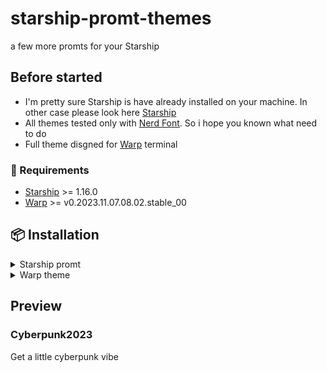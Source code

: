 # starship-promt-themes
a few more promts for your Starship

## Before started
- I'm pretty sure Starship is have already installed on your machine. In other case please look here [Starship](https://github.com/starship/starship)
- All themes tested only with [Nerd Font](https://www.nerdfonts.com). So i hope you known what need to do
- Full theme disgned for [Warp](https://warp.dev) terminal

### 💎 Requirements
- [Starship](https://github.com/starship/starship) >= 1.16.0
- [Warp](https://warp.dev) >= v0.2023.11.07.08.02.stable_00

## 📦 Installation
<details>
<summary>Starship promt</summary>
- Download a '**.toml**' file from theme what do you liked and put into your ~/.config/starship.toml
- Setup your configuration
- You are breathtaking!
</details>

<details>
<summary>Warp theme</summary>
- Download a '**.yaml**' file from theme what do you liked 
</details>

## Preview
### Cyberpunk2023
Get a little cyberpunk vibe